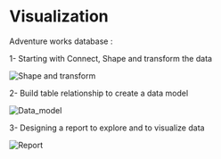 # Visualization

Adventure works database :


1- Starting with Connect, Shape and transform the data

![Shape and transform](https://user-images.githubusercontent.com/77694973/151702218-0ba963ff-d623-4208-8ab7-93dcb0c1df56.PNG)


2- Build table relationship to create a data model

![Data_model](https://user-images.githubusercontent.com/77694973/151702213-40f5ea99-2433-453c-9e6e-3c1e96095b11.PNG)

3- Designing a report to explore and to visualize data

![Report](https://user-images.githubusercontent.com/77694973/151702216-a3d9e47e-e429-4559-9c0c-00e6d0d6f25a.PNG)
